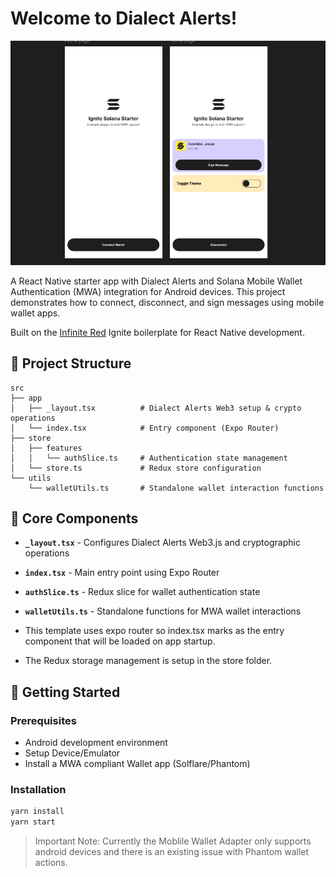 # Welcome to Dialect Alerts!

![Dialect Alerts App](assets/images//readme-cover.png)

A React Native starter app with Dialect Alerts and Solana Mobile Wallet Authentication (MWA) integration for Android devices. This project demonstrates how to connect, disconnect, and sign messages using mobile wallet apps.

Built on the [Infinite Red](https://infinite.red) Ignite boilerplate for React Native development.


## 📁 Project Structure

```tree
src
├── app
│   ├── _layout.tsx          # Dialect Alerts Web3 setup & crypto operations
│   └── index.tsx            # Entry component (Expo Router)
├── store
│   ├── features
│   │   └── authSlice.ts     # Authentication state management
│   └── store.ts             # Redux store configuration
└── utils
    └── walletUtils.ts       # Standalone wallet interaction functions
```

## 🔧 Core Components

- **`_layout.tsx`** - Configures Dialect Alerts Web3.js and cryptographic operations
- **`index.tsx`** - Main entry point using Expo Router
- **`authSlice.ts`** - Redux slice for wallet authentication state
- **`walletUtils.ts`** - Standalone functions for MWA wallet interactions

- This template uses expo router so index.tsx marks as the entry component that will be loaded on app startup.

- The Redux storage management is setup in the store folder.

## 🚀 Getting Started

### Prerequisites

- Android development environment
- Setup Device/Emulator
- Install a MWA compliant Wallet app (Solflare/Phantom)

### Installation

```bash
yarn install
yarn start
```

> Important Note: Currently the Moblile Wallet Adapter only supports android devices and there is an existing issue with Phantom wallet actions.

